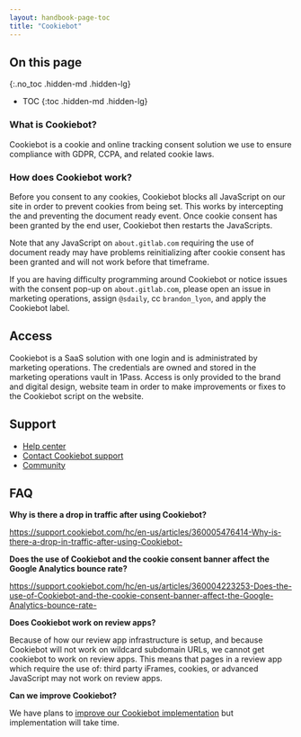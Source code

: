 ```yaml
---
layout: handbook-page-toc
title: "Cookiebot"
---
```


## On this page
{:.no_toc .hidden-md .hidden-lg}

- TOC
{:toc .hidden-md .hidden-lg}

### What is Cookiebot?

Cookiebot is a cookie and online tracking consent solution we use to ensure compliance with GDPR, CCPA, and related cookie laws.

### How does Cookiebot work?

Before you consent to any cookies, Cookiebot blocks all JavaScript on our site in order to prevent cookies from being set. This works by intercepting the and preventing the document ready event. Once cookie consent has been granted by the end user, Cookiebot then restarts the JavaScripts.

Note that any JavaScript on `about.gitlab.com` requiring the use of document ready may have problems reinitializing after cookie consent has been granted and will not work before that timeframe.

If you are having difficulty programming around Cookiebot or notice issues with the consent pop-up on `about.gitlab.com`, please open an issue in marketing operations, assign `@sdaily`, cc `brandon_lyon`, and apply the Cookiebot label.

## Access

Cookiebot is a SaaS solution with one login and is administrated by marketing operations. The credentials are owned and stored in the marketing operations vault in 1Pass. Access is only provided to the brand and digital design, website team in order to make improvements or fixes to the Cookiebot script on the website. 

## Support

- [Help center](https://support.cookiebot.com/hc/en-us#hc)
- [Contact Cookiebot support](https://support.cookiebot.com/hc/en-us/requests/new)
- [Community](https://support.cookiebot.com/hc/en-us/community/topics)

## FAQ

**Why is there a drop in traffic after using Cookiebot?**

https://support.cookiebot.com/hc/en-us/articles/360005476414-Why-is-there-a-drop-in-traffic-after-using-Cookiebot-

**Does the use of Cookiebot and the cookie consent banner affect the Google Analytics bounce rate?**

https://support.cookiebot.com/hc/en-us/articles/360004223253-Does-the-use-of-Cookiebot-and-the-cookie-consent-banner-affect-the-Google-Analytics-bounce-rate-

**Does Cookiebot work on review apps?**

Because of how our review app infrastructure is setup, and because Cookiebot will not work on wildcard subdomain URLs, we cannot get cookiebot to work on review apps. This means that pages in a review app which require the use of: third party iFrames, cookies, or advanced JavaScript may not work on review apps.

**Can we improve Cookiebot?**

We have plans to [improve our Cookiebot implementation](https://gitlab.com/groups/gitlab-com/-/epics/681) but implementation will take time.